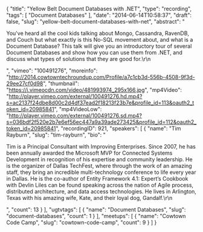 {
  "title": "Yellow Belt Document Databases with .NET",
  "type": "recording",
  "tags": [
    "Document Databases"
  ],
  "date": "2014-06-14T10:58:37",
  "draft": false,
  "slug": "yellow-belt-document-databases-with-net",
  "abstract": "<p>You've heard all the cool kids talking about Mongo, Cassandra, RavenDB, and Couch but what exactly is this No-SQL movement about, and what is a Document Database?  This talk will give you an introductory tour of several Document Databases and show how you can use them from .NET, and discuss what types of solutions that they are good for.\r\n</p>",
  "vimeo": "100491276",
  "moreinfo": "http://2014.cowtowntechroundup.com/Profile/a7c1cb3d-556b-4508-9f3d-29ee27cf0d98",
  "thumbnail": "https://i.vimeocdn.com/video/481993974_295x166.jpg",
  "mp4Video": "http://player.vimeo.com/external/100491276.hd.mp4?s=ac2137f24dbe8d00c2d4df37ead2f18213f23b7e&profile_id=113&oauth2_token_id=20985841",
  "mp4VideoLow": "http://player.vimeo.com/external/100491276.sd.mp4?s=036bdf2f520e2b7e6ef56ec447a9a39ade273425&profile_id=112&oauth2_token_id=20985841",
  "recordingID": 921,
  "speakers": [
    {
      "name": "Tim Rayburn",
      "slug": "tim-rayburn",
      "bio": "<p>Tim is a Principal Consultant with Improving Enterprises. Since 2007, he has been annually awarded the Microsoft MVP for Connected Systems Development in recognition of his expertise and community leadership. He is the organizer of Dallas TechFest, where through the work of an amazing staff, they bring an incredible multi-technology conference to life every year in Dallas. He is the co-author of Entity Framework 4.1: Expert’s Cookbook with Devlin Liles can be found speaking across the nation of Agile process, distributed architecture, and data access technologies. He lives in Arlington, Texas with his amazing wife, Kate, and their loyal dog, Gandalf.\r\n</p>",
      "count": 13
    }
  ],
  "ugtvtags": [
    {
      "name": "Document Databases",
      "slug": "document-databases",
      "count": 1
    }
  ],
  "meetups": [
    {
      "name": "Cowtown Code Camp",
      "slug": "cowtown-code-camp",
      "count": 9
    }
  ]
}